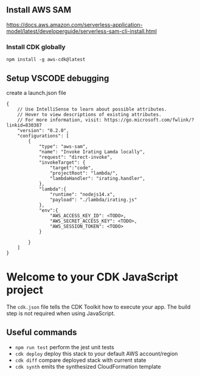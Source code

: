 ## Install AWS SAM

https://docs.aws.amazon.com/serverless-application-model/latest/developerguide/serverless-sam-cli-install.html

### Install CDK globally

`npm install -g aws-cdk@latest`

## Setup VSCODE debugging

create a launch.json file

```
{
    // Use IntelliSense to learn about possible attributes.
    // Hover to view descriptions of existing attributes.
    // For more information, visit: https://go.microsoft.com/fwlink/?linkid=830387
    "version": "0.2.0",
    "configurations": [
        {
            "type": "aws-sam",
            "name": "Invoke Irating Lamda locally",
            "request": "direct-invoke",
            "invokeTarget": {
                "target":"code",
                "projectRoot": "lambda/",
                "lambdaHandler": "irating.handler",
            },
            "lambda":{
                "runtime": "nodejs14.x",
                "payload": "./lambda/irating.js"
            },
            "env":{
                "AWS_ACCESS_KEY_ID": <TODO>,
                "AWS_SECRET_ACCESS_KEY": <TODO>,
                "AWS_SESSION_TOKEN": <TODO>
            }

        }
    ]
}
```

# Welcome to your CDK JavaScript project

The `cdk.json` file tells the CDK Toolkit how to execute your app. The build step is not required when using JavaScript.

## Useful commands

* `npm run test`         perform the jest unit tests
* `cdk deploy`           deploy this stack to your default AWS account/region
* `cdk diff`             compare deployed stack with current state
* `cdk synth`            emits the synthesized CloudFormation template
